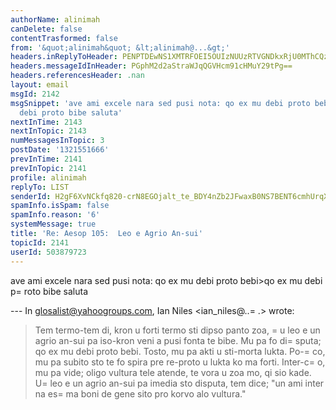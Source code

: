 ```yaml
---
authorName: alinimah
canDelete: false
contentTrasformed: false
from: '&quot;alinimah&quot; &lt;alinimah@...&gt;'
headers.inReplyToHeader: PENPTDEwNS1XMTRFOEI5OUIzNUUzRTVGNDkxRjU0MThCQzYwQHBoeC5nYmw+
headers.messageIdInHeader: PGphM2d2aStraWJqQGVHcm91cHMuY29tPg==
headers.referencesHeader: .nan
layout: email
msgId: 2142
msgSnippet: 'ave ami excele nara sed pusi nota: qo ex mu debi proto bebi qo ex mu
  debi proto bibe saluta'
nextInTime: 2143
nextInTopic: 2143
numMessagesInTopic: 3
postDate: '1321551666'
prevInTime: 2141
prevInTopic: 2141
profile: alinimah
replyTo: LIST
senderId: H2gF6XvNCkfq820-crN8EGOjalt_te_BDY4nZb2JFwaxB0NS7BENT6cmhUrqXcBlI_ZNKWFIahh63W5dcZvYK5ZbTiDuiQ
spamInfo.isSpam: false
spamInfo.reason: '6'
systemMessage: true
title: 'Re: Aesop 105:  Leo e Agrio An-sui'
topicId: 2141
userId: 503879723
---
```


ave ami
excele nara sed pusi nota:
qo ex mu debi proto bebi>qo ex mu debi p=
roto bibe
saluta

--- In glosalist@yahoogroups.com, Ian Niles <ian_niles@..=
.> wrote:
>
> 
> Tem termo-tem di, kron u forti termo sti dipso panto zoa, =
u leo e un agrio an-sui pa iso-kron veni a pusi fonta te bibe.  Mu pa fo di=
sputa; qo ex mu debi proto bebi.  Tosto, mu pa akti u sti-morta lukta.  Po-=
co, mu pa subito sto te fo spira pre re-proto u lukta ko ma forti.  Inter-c=
o, mu pa vide; oligo vultura tele atende, te vora u zoa mo, qi sio kade.  U=
 leo e un agrio an-sui pa imedia sto disputa, tem dice; "un ami inter na es=
 ma boni de gene sito pro korvo alo vultura."
>



